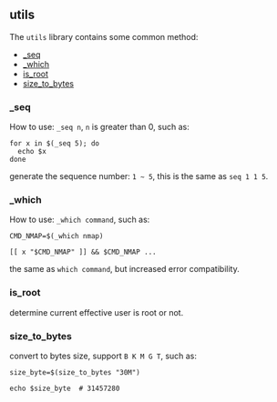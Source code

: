 ## utils

The `utils` library contains some common method:

* [_seq](#_seq)
* [_which](#_which)
* [is_root](#is_root)
* [size_to_bytes](#site_to_bytes)

### _seq

How to use: `_seq n`, `n` is greater than 0, such as:
```
for x in $(_seq 5); do
  echo $x
done
```

generate the sequence number: `1 ~ 5`, this is the same as  `seq 1 1 5`.

### _which

How to use: `_which command`, such as:

```
CMD_NMAP=$(_which nmap)

[[ x "$CMD_NMAP" ]] && $CMD_NMAP ...
```

the same as `which command`, but increased error compatibility.

### is_root

determine current effective user is root or not.

### size_to_bytes

convert to bytes size, support `B K M G T`, such as:

```
size_byte=$(size_to_bytes "30M")

echo $size_byte  # 31457280
```
